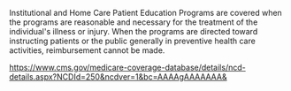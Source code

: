 Institutional and Home Care Patient Education Programs are covered when the programs are reasonable and necessary for the treatment of the individual's illness or injury. 
When the programs are directed toward instructing patients or the public generally in preventive health care activities, reimbursement cannot be made.

https://www.cms.gov/medicare-coverage-database/details/ncd-details.aspx?NCDId=250&ncdver=1&bc=AAAAgAAAAAAA&
